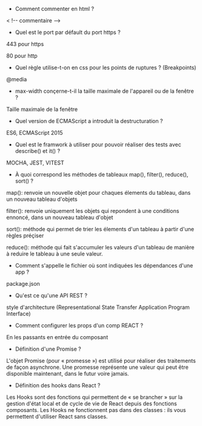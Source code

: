 - Comment commenter en html ?

< !-- commentaire -->

- Quel est le port par défault du port https ?

443 pour https

80 pour http

- Quel règle utilise-t-on en css pour les points de ruptures ? (Breakpoints)

@media

- max-width conçerne-t-il la taille maximale de l'appareil ou de la fenêtre ?

Taille maximale de la fenêtre

- Quel version de ECMAScript a introduit la destructuration ?

ES6, ECMAScript 2015

- Quel est le framwork à utiliser pour pouvoir réaliser des tests avec describe() et it() ?

MOCHA, JEST, VITEST

- À quoi correspond les méthodes de tableaux map(), filter(), reduce(), sort() ?

map(): renvoie un nouvelle objet pour chaques élements du tableau, dans un nouveau tableau d'objets

filter(): renvoie uniquement les objets qui repondent à une conditions ennoncé, dans un nouveau tableau d'objet

sort(): méthode qui permet de trier les élements d'un tableau à partir d'une règles préçiser

reduce(): méthode qui fait s'accumuler les valeurs d'un tableau de manière à reduire le tableau à une seule valeur.

- Comment s'appelle le fichier où sont indiquées les dépendances d'une app ?

package.json

- Qu'est ce qu'une API REST ?

style d'architecture (Representational State Transfer Application Program Interface)

- Comment configurer les props d'un comp REACT ?

En les passants en entrée du composant

- Définition d'une Promise ?

L'objet Promise (pour « promesse ») est utilisé pour réaliser des traitements de façon asynchrone. Une promesse représente une valeur qui peut être disponible maintenant, dans le futur voire jamais.

- Définition des hooks dans React ?

Les Hooks sont des fonctions qui permettent de « se brancher » sur la gestion d'état local et de cycle de vie de React depuis des fonctions composants. Les Hooks ne fonctionnent pas dans des classes : ils vous permettent d'utiliser React sans classes.
